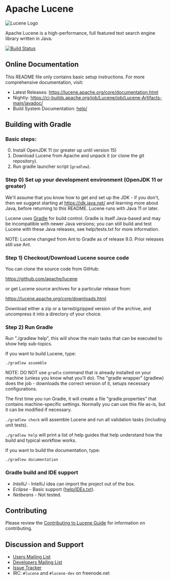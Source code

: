 <!--
    Licensed to the Apache Software Foundation (ASF) under one or more
    contributor license agreements.  See the NOTICE file distributed with
    this work for additional information regarding copyright ownership.
    The ASF licenses this file to You under the Apache License, Version 2.0
    the "License"); you may not use this file except in compliance with
    the License.  You may obtain a copy of the License at

        http://www.apache.org/licenses/LICENSE-2.0

    Unless required by applicable law or agreed to in writing, software
    distributed under the License is distributed on an "AS IS" BASIS,
    WITHOUT WARRANTIES OR CONDITIONS OF ANY KIND, either express or implied.
    See the License for the specific language governing permissions and
    limitations under the License.
 -->

# Apache Lucene

![Lucene Logo](https://lucene.apache.org/theme/images/lucene/lucene_logo_green_300.png?v=0e493d7a)

Apache Lucene is a high-performance, full featured text search engine library
written in Java.

[![Build Status](https://ci-builds.apache.org/job/Lucene/job/Lucene-Artifacts-main/badge/icon?subject=Lucene)](https://ci-builds.apache.org/job/Lucene/job/Lucene-Artifacts-main/)

## Online Documentation

This README file only contains basic setup instructions.  For more
comprehensive documentation, visit:

- Latest Releases: <https://lucene.apache.org/core/documentation.html>
- Nightly: <https://ci-builds.apache.org/job/Lucene/job/Lucene-Artifacts-main/javadoc/>
- Build System Documentation: [help/](./help/)

## Building with Gradle

### Basic steps:
  
  0. Install OpenJDK 11 (or greater up until version 15)
  1. Download Lucene from Apache and unpack it (or clone the git repository).
  2. Run gradle launcher script (`gradlew`).

### Step 0) Set up your development environment (OpenJDK 11 or greater)

We'll assume that you know how to get and set up the JDK - if you
don't, then we suggest starting at https://jdk.java.net/ and learning
more about Java, before returning to this README. Lucene runs with
Java 11 or later. 

Lucene uses [Gradle](https://gradle.org/) for build control. Gradle is itself Java-based
and may be incompatible with newer Java versions; you can still build and test 
Lucene with these Java releases, see help/tests.txt for more information.

NOTE: Lucene changed from Ant to Gradle as of release 9.0. Prior releases
still use Ant.

### Step 1) Checkout/Download Lucene source code

You can clone the source code from GitHub:

  https://github.com/apache/lucene
  
or get Lucene source archives for a particular release from:

  https://lucene.apache.org/core/downloads.html

Download either a zip or a tarred/gzipped version of the archive, and
uncompress it into a directory of your choice.

### Step 2) Run Gradle

Run "./gradlew help", this will show the main tasks that can be executed to 
show help sub-topics.

If you want to build Lucene, type:

```
./gradlew assemble
```

NOTE: DO NOT use `gradle` command that is already installed on your machine (unless you know what you'll do).
The "gradle wrapper" (gradlew) does the job - downloads the correct version of it, setups necessary configurations.

The first time you run Gradle, it will create a file "gradle.properties" that
contains machine-specific settings. Normally you can use this file as-is, but it
can be modified if necessary.

`./gradlew check` will assemble Lucene and run all validation
  tasks (including unit tests).

`./gradlew help` will print a list of help guides that help understand how
  the build and typical workflow works.

If you want to build the documentation, type:

```
./gradlew documentation
```

### Gradle build and IDE support

- *IntelliJ* - IntelliJ idea can import the project out of the box.
- *Eclipse*  - Basic support ([help/IDEs.txt](https://github.com/apache/lucene/blob/main/help/IDEs.txt#L7)).
- *Netbeans* - Not tested.

## Contributing

Please review the [Contributing to Lucene
Guide](https://cwiki.apache.org/confluence/display/lucene/HowToContribute) for information on
contributing.

## Discussion and Support

- [Users Mailing List](https://lucene.apache.org/core/discussion.html#java-user-list-java-userluceneapacheorg)
- [Developers Mailing List](https://lucene.apache.org/core/discussion.html#developer-lists)
- [Issue Tracker](https://issues.apache.org/jira/browse/LUCENE)
- IRC: `#lucene` and `#lucene-dev` on freenode.net
